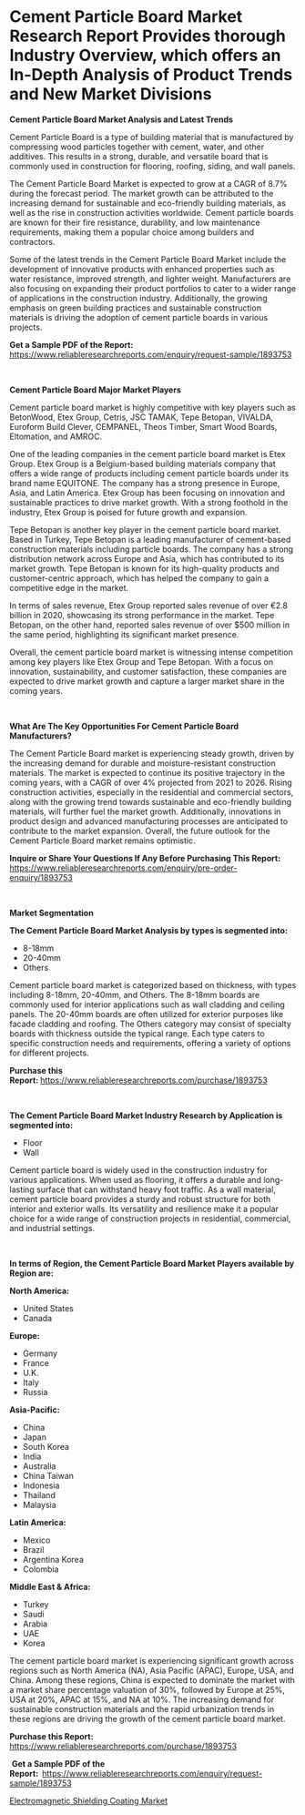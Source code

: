 <p><h1>Cement Particle Board Market Research Report Provides thorough Industry Overview, which offers an In-Depth Analysis of Product Trends and New Market Divisions</h1></p><p><strong>Cement Particle Board Market Analysis and Latest Trends</strong></p>
<p><p>Cement Particle Board is a type of building material that is manufactured by compressing wood particles together with cement, water, and other additives. This results in a strong, durable, and versatile board that is commonly used in construction for flooring, roofing, siding, and wall panels.</p><p>The Cement Particle Board Market is expected to grow at a CAGR of 8.7% during the forecast period. The market growth can be attributed to the increasing demand for sustainable and eco-friendly building materials, as well as the rise in construction activities worldwide. Cement particle boards are known for their fire resistance, durability, and low maintenance requirements, making them a popular choice among builders and contractors.</p><p>Some of the latest trends in the Cement Particle Board Market include the development of innovative products with enhanced properties such as water resistance, improved strength, and lighter weight. Manufacturers are also focusing on expanding their product portfolios to cater to a wider range of applications in the construction industry. Additionally, the growing emphasis on green building practices and sustainable construction materials is driving the adoption of cement particle boards in various projects.</p></p>
<p><strong>Get a Sample PDF of the Report:&nbsp;</strong> <a href="https://www.reliableresearchreports.com/enquiry/request-sample/1893753">https://www.reliableresearchreports.com/enquiry/request-sample/1893753</a></p>
<p>&nbsp;</p>
<p><strong>Cement Particle Board Major Market Players</strong></p>
<p><p>Cement particle board market is highly competitive with key players such as BetonWood, Etex Group, Cetris, JSC TAMAK, Tepe Betopan, VIVALDA, Euroform Build Clever, CEMPANEL, Theos Timber, Smart Wood Boards, Eltomation, and AMROC. </p><p>One of the leading companies in the cement particle board market is Etex Group. Etex Group is a Belgium-based building materials company that offers a wide range of products including cement particle boards under its brand name EQUITONE. The company has a strong presence in Europe, Asia, and Latin America. Etex Group has been focusing on innovation and sustainable practices to drive market growth. With a strong foothold in the industry, Etex Group is poised for future growth and expansion.</p><p>Tepe Betopan is another key player in the cement particle board market. Based in Turkey, Tepe Betopan is a leading manufacturer of cement-based construction materials including particle boards. The company has a strong distribution network across Europe and Asia, which has contributed to its market growth. Tepe Betopan is known for its high-quality products and customer-centric approach, which has helped the company to gain a competitive edge in the market.</p><p>In terms of sales revenue, Etex Group reported sales revenue of over €2.8 billion in 2020, showcasing its strong performance in the market. Tepe Betopan, on the other hand, reported sales revenue of over $500 million in the same period, highlighting its significant market presence.</p><p>Overall, the cement particle board market is witnessing intense competition among key players like Etex Group and Tepe Betopan. With a focus on innovation, sustainability, and customer satisfaction, these companies are expected to drive market growth and capture a larger market share in the coming years.</p></p>
<p>&nbsp;</p>
<p><strong>What Are The Key Opportunities For Cement Particle Board Manufacturers?</strong></p>
<p><p>The Cement Particle Board market is experiencing steady growth, driven by the increasing demand for durable and moisture-resistant construction materials. The market is expected to continue its positive trajectory in the coming years, with a CAGR of over 4% projected from 2021 to 2026. Rising construction activities, especially in the residential and commercial sectors, along with the growing trend towards sustainable and eco-friendly building materials, will further fuel the market growth. Additionally, innovations in product design and advanced manufacturing processes are anticipated to contribute to the market expansion. Overall, the future outlook for the Cement Particle Board market remains optimistic.</p></p>
<p><strong>Inquire or Share Your Questions If Any Before Purchasing This Report:</strong> <a href="https://www.reliableresearchreports.com/enquiry/pre-order-enquiry/1893753">https://www.reliableresearchreports.com/enquiry/pre-order-enquiry/1893753</a></p>
<p>&nbsp;</p>
<p><strong>Market Segmentation</strong></p>
<p><strong>The Cement Particle Board Market Analysis by types is segmented into:</strong></p>
<p><ul><li>8-18mm</li><li>20-40mm</li><li>Others</li></ul></p>
<p><p>Cement particle board market is categorized based on thickness, with types including 8-18mm, 20-40mm, and Others. The 8-18mm boards are commonly used for interior applications such as wall cladding and ceiling panels. The 20-40mm boards are often utilized for exterior purposes like facade cladding and roofing. The Others category may consist of specialty boards with thickness outside the typical range. Each type caters to specific construction needs and requirements, offering a variety of options for different projects.</p></p>
<p><strong>Purchase this Report:&nbsp;</strong><a href="https://www.reliableresearchreports.com/purchase/1893753">https://www.reliableresearchreports.com/purchase/1893753</a></p>
<p>&nbsp;</p>
<p><strong>The Cement Particle Board Market Industry Research by Application is segmented into:</strong></p>
<p><ul><li>Floor</li><li>Wall</li></ul></p>
<p><p>Cement particle board is widely used in the construction industry for various applications. When used as flooring, it offers a durable and long-lasting surface that can withstand heavy foot traffic. As a wall material, cement particle board provides a sturdy and robust structure for both interior and exterior walls. Its versatility and resilience make it a popular choice for a wide range of construction projects in residential, commercial, and industrial settings.</p></p>
<p>&nbsp;</p>
<p><strong>In terms of Region, the Cement Particle Board Market Players available by Region are:</strong></p>
<p>
    <p> <strong> North America: </strong>
        <ul>
            <li>United States</li>
            <li>Canada</li>
        </ul>
        </p> 
    <p> <strong> Europe: </strong>
        <ul>
            <li>Germany</li>
            <li>France</li>
            <li>U.K.</li>
            <li>Italy</li>
            <li>Russia</li>
        </ul>
        </p> 
    <p> <strong> Asia-Pacific: </strong>
        <ul>
            <li>China</li>
            <li>Japan</li>
            <li>South Korea</li>
            <li>India</li>
            <li>Australia</li>
            <li>China Taiwan</li>
            <li>Indonesia</li>
            <li>Thailand</li>
            <li>Malaysia</li>
        </ul>
        </p> 
    <p> <strong> Latin America: </strong>
        <ul>
            <li>Mexico</li>
            <li>Brazil</li>
            <li>Argentina Korea</li>
            <li>Colombia</li>
        </ul>
        </p> 
    <p> <strong> Middle East & Africa: </strong>
        <ul>
            <li>Turkey</li>
            <li>Saudi</li>
            <li>Arabia</li>
            <li>UAE</li>
            <li>Korea</li>
        </ul>
    </p>
    </p>
<p><p>The cement particle board market is experiencing significant growth across regions such as North America (NA), Asia Pacific (APAC), Europe, USA, and China. Among these regions, China is expected to dominate the market with a market share percentage valuation of 30%, followed by Europe at 25%, USA at 20%, APAC at 15%, and NA at 10%. The increasing demand for sustainable construction materials and the rapid urbanization trends in these regions are driving the growth of the cement particle board market.</p></p>
<p><strong>Purchase this Report: </strong><a href="https://www.reliableresearchreports.com/purchase/1893753">https://www.reliableresearchreports.com/purchase/1893753</a></p>
<p>&nbsp;<strong>Get a Sample PDF of the Report:&nbsp;&nbsp;</strong><a href="https://www.reliableresearchreports.com/enquiry/request-sample/1893753">https://www.reliableresearchreports.com/enquiry/request-sample/1893753</a></p>
<p><strong></strong></p>
<p><p><a href="https://military-diascia-e68.notion.site/Electromagnetic-Shielding-Coating-Market-Size-Reflecting-a-Forecast-Till-2031-Market-By-Type-By-Ap-33562d0b86e945de90acdec2db5da642">Electromagnetic Shielding Coating Market</a></p></p>